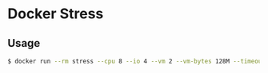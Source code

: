# Docker Stress


## Usage

```bash
$ docker run --rm stress --cpu 8 --io 4 --vm 2 --vm-bytes 128M --timeout 10s
```
